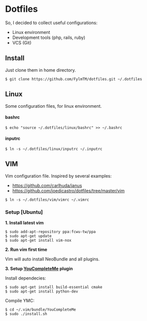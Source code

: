 # Dotfiles

So, I decided to collect useful configurations:

* Linux environment
* Development tools (php, rails, ruby)
* VCS (Git)

## Install
Just clone them in home directory.
```
$ git clone https://github.com/FylmTM/dotfiles.git ~/.dotfiles
```

## Linux
Some configuration files, for linux environment.

#### bashrc
```
$ echo "source ~/.dotfiles/linux/bashrc" >> ~/.bashrc
```

#### inputrc
```
$ ln -s ~/.dotfiles/linux/inputrc ~/.inputrc
```

## VIM
Vim configuration file. Inspired by several examples:

- https://github.com/carlhuda/janus
- https://github.com/joedicastro/dotfiles/tree/master/vim

```shell
$ ln -s ~/.dotfiles/vim/vimrc ~/.vimrc
```

### Setup [Ubuntu]
**1. Install latest vim**

```shell
$ sudo add-apt-repository ppa:fcwu-tw/ppa
$ sudo apt-get update
$ sudo apt-get install vim-nox
```

**2. Run vim first time**

Vim will auto install NeoBundle and all plugins.

**3. Setup [YouCompleteMe](https://github.com/Valloric/YouCompleteMe) plugin**

Install dependecies:
```
$ sudo apt-get install build-essential cmake
$ sudo apt-get install python-dev
```
Compile YMC:
```
$ cd ~/.vim/bundle/YouCompleteMe
$ sudo ./install.sh
```

